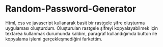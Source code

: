 # Random-Password-Generator
Html, css ve javascript kullanarak basit bir rastgele şifre oluşturma uygulaması oluşturdum.
Oluşturulan rastgele şifreyi kopyalayabilmek için textarea kullanmak durumunda kaldım, paragraf kullandığımda button ile kopyalama işlemi gerçekleşmediğini farkettim.


